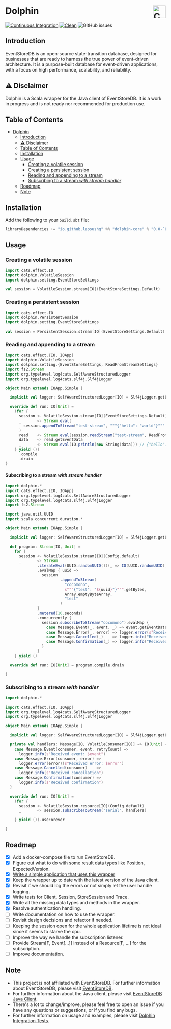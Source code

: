 # Dolphin<a href="https://typelevel.org/cats/"><img src="https://typelevel.org/cats/img/cats-badge.svg" height="40px" align="right" alt="Cats friendly" />

[![Continuous Integration](https://github.com/lapsusHQ/dolphin/actions/workflows/ci.yml/badge.svg?branch=main)](https://github.com/lapsusHQ/dolphin/actions/workflows/ci.yml)
[![Clean](https://github.com/lapsusHQ/dolphin/actions/workflows/clean.yml/badge.svg)](https://github.com/lapsusHQ/dolphin/actions/workflows/clean.yml)
![GitHub issues](https://img.shields.io/github/issues/lapsusHQ/dolphin)

## Introduction

EventStoreDB is an open-source state-transition database, designed for businesses that are ready to harness the true
power of event-driven architecture. It is a purpose-built database for event-driven applications, with a focus on high
performance, scalability, and reliability.

## ⚠️ Disclaimer

Dolphin is a Scala wrapper for the Java client of EventStoreDB. It is a work in progress and is not ready nor recommended for production use.

## Table of Contents

- [Dolphin](#dolphin)
  - [Introduction](#introduction)
  - [⚠️ Disclaimer](#️-disclaimer)
  - [Table of Contents](#table-of-contents)
  - [Installation](#installation)
  - [Usage](#usage)
    - [Creating a volatile session](#creating-a-volatile-session)
    - [Creating a persistent session](#creating-a-persistent-session)
    - [Reading and appending to a stream](#reading-and-appending-to-a-stream)
    - [Subscribing to a stream _with stream handler_](#subscribing-to-a-stream-with-stream-handler)
  - [Roadmap](#roadmap)
  - [Note](#note)

## Installation

Add the following to your `build.sbt` file:

```scala
libraryDependencies += "io.github.lapsushq" %% "dolphin-core" % "0.0-`Latest Commit Hash`-SNAPSHOT"
```

## Usage

### Creating a volatile session

```scala
import cats.effect.IO
import dolphin.VolatileSession
import dolphin.setting.EventStoreSettings

val session = VolatileSession.stream[IO](EventStoreSettings.Default)
```

### Creating a persistent session

```scala
import cats.effect.IO
import dolphin.PersistentSession
import dolphin.setting.EventStoreSettings

val session = PersistentSession.stream[IO](EventStoreSettings.Default)
```

### Reading and appending to a stream

```scala
import cats.effect.{IO, IOApp}
import dolphin.VolatileSession
import dolphin.setting.{EventStoreSettings, ReadFromStreamSettings}
import fs2.Stream
import org.typelevel.log4cats.SelfAwareStructuredLogger
import org.typelevel.log4cats.slf4j.Slf4jLogger

object Main extends IOApp.Simple {

  implicit val logger: SelfAwareStructuredLogger[IO] = Slf4jLogger.getLogger[IO]

  override def run: IO[Unit] =
    (for {
      session <- VolatileSession.stream[IO](EventStoreSettings.Default)
      _       <- Stream.eval(
        session.appendToStream("test-stream", """{"hello": "world"}""".getBytes, Array.emptyByteArray, "test")
      )
      read    <- Stream.eval(session.readStream("test-stream", ReadFromStreamSettings.Default))
      data    <- read.getEventData
      _       <- Stream.eval(IO.println(new String(data))) // {"hello": "world"}
    } yield ())
      .compile
      .drain
}
```

#### Subscribing to a stream _with stream handler_

```scala
import dolphin.*
import cats.effect.{IO, IOApp}
import org.typelevel.log4cats.SelfAwareStructuredLogger
import org.typelevel.log4cats.slf4j.Slf4jLogger
import fs2.Stream

import java.util.UUID
import scala.concurrent.duration.*

object Main extends IOApp.Simple {

  implicit val logger: SelfAwareStructuredLogger[IO] = Slf4jLogger.getLogger[IO]

  def program: Stream[IO, Unit] =
    for {
      session <- VolatileSession.stream[IO](Config.default)
      _       <- Stream
              .iterateEval(UUID.randomUUID())(_ => IO(UUID.randomUUID()))
              .evalMap { uuid =>
                session
                        .appendToStream(
                          "cocomono",
                          s"""{"test": "${uuid}"}""".getBytes,
                          Array.emptyByteArray,
                          "test"
                        )
              }
              .metered(10.seconds)
              .concurrently {
                session.subscribeToStream("cocomono").evalMap {
                  case Message.Event(_, event, _) => event.getEventData.map(new String(_)).flatMap(logger.info(_))
                  case Message.Error(_, error) => logger.error(s"Received error: ${error}")
                  case Message.Cancelled(_)    => logger.info("Received cancellation")
                  case Message.Confirmation(_) => logger.info("Received confirmation")
                }
              }
    } yield ()

  override def run: IO[Unit] = program.compile.drain

}
```

### Subscribing to a stream _with handler_

```scala
import dolphin.*

import cats.effect.{IO, IOApp}
import org.typelevel.log4cats.SelfAwareStructuredLogger
import org.typelevel.log4cats.slf4j.Slf4jLogger

object Main extends IOApp.Simple {

  implicit val logger: SelfAwareStructuredLogger[IO] = Slf4jLogger.getLogger[IO]

  private val handlers: Message[IO, VolatileConsumer[IO]] => IO[Unit] = {
    case Message.Event(consumer, event, retryCount) =>
      logger.info(s"Received event: $event")
    case Message.Error(consumer, error) =>
      logger.error(error)(s"Received error: $error")
    case Message.Cancelled(consumer)    =>
      logger.info(s"Received cancellation")
    case Message.Confirmation(consumer) =>
      logger.info(s"Received confirmation")
  }

  override def run: IO[Unit] =
    (for {
      session <- VolatileSession.resource[IO](Config.default)
      _       <- session.subscribeToStream("serial", handlers)

    } yield ()).useForever

}
```

## Roadmap

- [x] Add a docker-compose file to run EventStoreDB.
- [x] Figure out what to do with some result data types like Position, ExpectedVersion.
- [x] [Write a simple application that uses this wrapper](https://github.com/samgj18/event-sourcing-poc/)
- [x] Keep the wrapper up to date with the latest version of the Java client.
- [x] Revisit if we should log the errors or not simply let the user handle logging.
- [x] Write tests for Client, Session, StoreSession and Trace.
- [x] Write all the missing data types and methods in the wrapper.
- [x] Resolve authentication handling.
- [ ] Write documentation on how to use the wrapper.
- [ ] Revisit design decisions and refactor if needed.
- [ ] Keeping the session open for the whole application lifetime is not ideal since it seems to starve the cpu.
- [ ] Improve the way we handle the subscription listener.
- [ ] Provide Stream[F, Event[...]] instead of a Resource[F, ...] for the subscription.
- [ ] Improve documentation.

## Note

- This project is not affiliated with EventStoreDB. For further information about EventStoreDB, please visit [EventStoreDB](https://eventstore.com/).
- For further information about the Java client, please visit [EventStoreDB Java Client](https://github.com/EventStore/EventStoreDB-Client-Java).
- There's a lot to change/improve, please feel free to open an issue if you have any questions or suggestions, or if you find any bugs.
- For further information on usage and examples, please visit [Dolphin Integration Tests](modules/tests/src/it/scala/).
